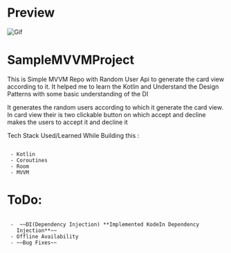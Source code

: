 
# Preview

![Gif](https://imgur.com/gallery/C1Gx1RE)



# SampleMVVMProject
This is Simple MVVM Repo with Random User Api to generate the card view according to it.
It helped me to learn the Kotlin and Understand the Design Patterns with some basic understanding of the DI

It generates the random users according to which it generate the card view.
In card view their is two clickable button on which accept and decline makes the users to accept it and decline it

 Tech Stack Used/Learned While Building this :
```

 - Kotlin
 - Coroutines
 - Room
 - MVVM

```

# ToDo:
```

 -  ~~DI(Dependency Injection) **Implemented KodeIn Dependency
   Injection**~~ 
 - Offline Availability
 - ~~Bug Fixes~~

```
